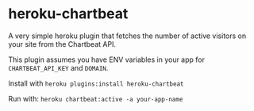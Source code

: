 # heroku-chartbeat

A very simple heroku plugin that fetches the number of active visitors on your site from the Chartbeat API.

This plugin assumes you have ENV variables in your app for `CHARTBEAT_API_KEY` and `DOMAIN`.

Install with `heroku plugins:install heroku-chartbeat`

Run with: `heroku chartbeat:active -a your-app-name`
